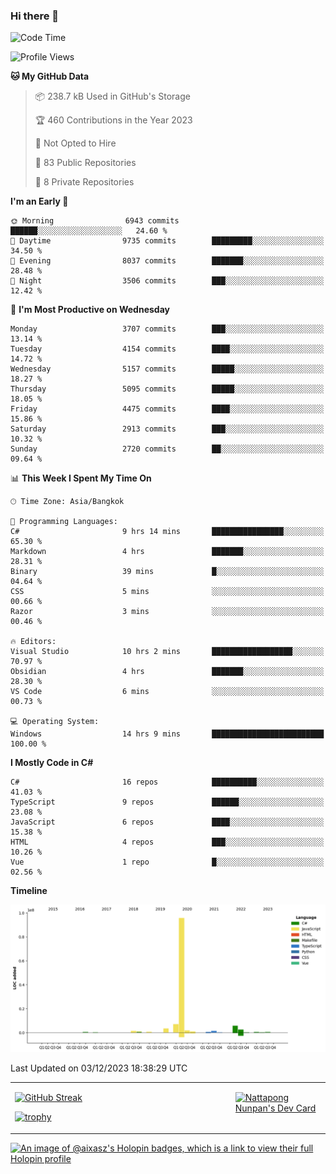 ### Hi there 👋

<!--START_SECTION:waka-->
![Code Time](http://img.shields.io/badge/Code%20Time-1%2C284%20hrs%2021%20mins-blue)

![Profile Views](http://img.shields.io/badge/Profile%20Views-0-blue)

**🐱 My GitHub Data** 

> 📦 238.7 kB Used in GitHub's Storage 
 > 
> 🏆 460 Contributions in the Year 2023
 > 
> 🚫 Not Opted to Hire
 > 
> 📜 83 Public Repositories 
 > 
> 🔑 8 Private Repositories 
 > 
**I'm an Early 🐤** 

```text
🌞 Morning                6943 commits        ██████░░░░░░░░░░░░░░░░░░░   24.60 % 
🌆 Daytime                9735 commits        █████████░░░░░░░░░░░░░░░░   34.50 % 
🌃 Evening                8037 commits        ███████░░░░░░░░░░░░░░░░░░   28.48 % 
🌙 Night                  3506 commits        ███░░░░░░░░░░░░░░░░░░░░░░   12.42 % 
```
📅 **I'm Most Productive on Wednesday** 

```text
Monday                   3707 commits        ███░░░░░░░░░░░░░░░░░░░░░░   13.14 % 
Tuesday                  4154 commits        ████░░░░░░░░░░░░░░░░░░░░░   14.72 % 
Wednesday                5157 commits        █████░░░░░░░░░░░░░░░░░░░░   18.27 % 
Thursday                 5095 commits        █████░░░░░░░░░░░░░░░░░░░░   18.05 % 
Friday                   4475 commits        ████░░░░░░░░░░░░░░░░░░░░░   15.86 % 
Saturday                 2913 commits        ███░░░░░░░░░░░░░░░░░░░░░░   10.32 % 
Sunday                   2720 commits        ██░░░░░░░░░░░░░░░░░░░░░░░   09.64 % 
```


📊 **This Week I Spent My Time On** 

```text
🕑︎ Time Zone: Asia/Bangkok

💬 Programming Languages: 
C#                       9 hrs 14 mins       ████████████████░░░░░░░░░   65.30 % 
Markdown                 4 hrs               ███████░░░░░░░░░░░░░░░░░░   28.31 % 
Binary                   39 mins             █░░░░░░░░░░░░░░░░░░░░░░░░   04.64 % 
CSS                      5 mins              ░░░░░░░░░░░░░░░░░░░░░░░░░   00.66 % 
Razor                    3 mins              ░░░░░░░░░░░░░░░░░░░░░░░░░   00.46 % 

🔥 Editors: 
Visual Studio            10 hrs 2 mins       ██████████████████░░░░░░░   70.97 % 
Obsidian                 4 hrs               ███████░░░░░░░░░░░░░░░░░░   28.30 % 
VS Code                  6 mins              ░░░░░░░░░░░░░░░░░░░░░░░░░   00.73 % 

💻 Operating System: 
Windows                  14 hrs 9 mins       █████████████████████████   100.00 % 
```

**I Mostly Code in C#** 

```text
C#                       16 repos            ██████████░░░░░░░░░░░░░░░   41.03 % 
TypeScript               9 repos             ██████░░░░░░░░░░░░░░░░░░░   23.08 % 
JavaScript               6 repos             ████░░░░░░░░░░░░░░░░░░░░░   15.38 % 
HTML                     4 repos             ███░░░░░░░░░░░░░░░░░░░░░░   10.26 % 
Vue                      1 repo              █░░░░░░░░░░░░░░░░░░░░░░░░   02.56 % 
```



**Timeline**

![Lines of Code chart](https://raw.githubusercontent.com/aixasz/aixasz/main/assets/bar_graph.png)


 Last Updated on 03/12/2023 18:38:29 UTC
<!--END_SECTION:waka-->

<table>
<tr>
<td width="70%" valign="top">
 
 [![GitHub Streak](http://github-readme-streak-stats.herokuapp.com?user=aixasz&theme=github-dark&hide_border=true&date_format=%5BY%20%5DM%20j)](https://git.io/streak-stats)

 [![trophy](https://github-profile-trophy.vercel.app/?username=aixasz&theme=onedark)](https://github.com/ryo-ma/github-profile-trophy)
 </td>
<td width="30%" valign="top">
 
<a href="https://app.daily.dev/aixasz"><img src="https://api.daily.dev/devcards/403207936e6547c9a85ea449e9f3abe8.png?r=re8" alt="Nattapong Nunpan's Dev Card"/></a>

 </td>
</tr>
</table>

[![An image of @aixasz's Holopin badges, which is a link to view their full Holopin profile](https://holopin.me/aixasz)](https://holopin.io/@aixasz)
 
